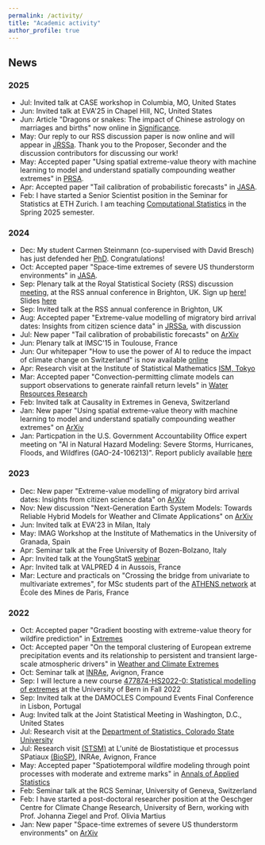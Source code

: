 ```yaml
---
permalink: /activity/
title: "Academic activity"
author_profile: true
---
```


News
------
### 2025
- Jul: Invited talk at CASE workshop in Columbia, MO, United States
- Jun: Invited talk at EVA'25 in Chapel Hill, NC, United States
- Jun: Article "Dragons or snakes: The impact of Chinese astrology on marriages and births" now online in [Significance](https://academic.oup.com/jrssig/article/22/4/14/8151664).
- May: Our reply to our RSS discussion paper is now online and will appear in [JRSSa](https://doi.org/10.1093/jrsssa/qnaf058). Thank you to the Proposer, Seconder and the discussion contributors for discussing our work! 
- May: Accepted paper "Using spatial extreme-value theory with machine learning to model and understand spatially compounding weather extremes" in [PRSA](https://royalsocietypublishing.org/journal/rspa).
- Apr: Accepted paper "Tail calibration of probabilistic forecasts" in [JASA](https://www.tandfonline.com/journals/uasa20/about-this-journal).
- Feb: I have started a Senior Scientist position in the Seminar for Statistics at ETH Zurich. I am teaching [Computational Statistics](https://www.vvz.ethz.ch/Vorlesungsverzeichnis/lerneinheit.view?semkez=2025S&ansicht=LEHRVERANSTALTUNGEN&lerneinheitId=188262&lang=en) in the Spring 2025 semester. 

### 2024
- Dec: My student Carmen Steinmann (co-supervised with David Bresch) has just defended her [PhD](https://www.research-collection.ethz.ch/handle/20.500.11850/725362). Congratulations! 
- Oct: Accepted paper "Space-time extremes of severe US thunderstorm environments" in [JASA](https://www.tandfonline.com/journals/uasa20/about-this-journal).
- Sep: Plenary talk at the Royal Statistical Society (RSS) discussion [meeting](https://rss.org.uk/training-events/events/discussion-papers/), at the RSS annual conference in Brighton, UK. Sign up [here!](https://rss.org.uk/training-events/events/events-2024/rss-events/rss-discussion-meeting-(in-person)/#eventoverview) Slides [here](http://kohrrelation.github.io/files/Koh_Opitz_RSS.pdf)
- Sep: Invited talk at the RSS annual conference in Brighton, UK
- Aug: Accepted paper "Extreme-value modelling of migratory bird arrival dates: Insights from citizen science data" in [JRSSa](https://academic.oup.com/jrsssa?login=false), with discussion
- Jul: New paper "Tail calibration of probabilistic forecasts" on [ArXiv](https://arxiv.org/abs/2407.03167) 
- Jun: Plenary talk at IMSC'15 in Toulouse, France
- Jun: Our whitepaper "How to use the power of AI to reduce the impact of climate change on Switzerland" is now available [online](https://www.satw.ch/en/publications/how-to-use-the-power-of-ai-to-reduce-the-impact-of-climate-change-on-switzerland)
- Apr: Research visit at the Institute of Statistical Mathematics [ISM, Tokyo](https://www.ism.ac.jp)
- Mar: Accepted paper "Convection-permitting climate models can support observations to generate rainfall return levels" in [Water Resources Research](https://agupubs.onlinelibrary.wiley.com/journal/19447973)
- Feb: Invited talk at Causality in Extremes in Geneva, Switzerland
- Jan: New paper "Using spatial extreme-value theory with machine learning to model and understand spatially compounding weather extremes" on [ArXiv](https://arxiv.org/abs/2401.12195)
- Jan: Particpation in the U.S. Government Accountability Office expert meeting on "AI in Natural Hazard Modeling: Severe Storms, Hurricanes, Floods, and Wildfires (GAO-24-106213)". Report publicly available [here](https://www.gao.gov/products/gao-24-106213)

### 2023
- Dec: New paper "Extreme-value modelling of migratory bird arrival dates: Insights from citizen science data" on [ArXiv](https://arxiv.org/abs/2312.01870)
- Nov: New discussion "Next-Generation Earth System Models: Towards Reliable Hybrid Models for Weather and Climate Applications" on [ArXiv](https://arxiv.org/abs/2311.13691)
- Jun: Invited talk at EVA'23 in Milan, Italy
- May: IMAG Workshop at the Institute of Mathematics in the University of Granada, Spain
- Apr: Seminar talk at the Free University of Bozen-Bolzano, Italy
- Apr: Invited talk at the YoungStatS [webinar](https://youngstats.github.io/post/2023/04/04/recent-advances-in-extreme-value-theory/)
- Apr: Invited talk at VALPRED 4 in Aussois, France
- Mar: Lecture and practicals on "Crossing the bridge from univariate to multivariate extremes", for MSc students part of the [ATHENS network](http://athensnetwork.eu/athens-programme.html) at École des Mines de Paris, France 

### 2022
- Oct: Accepted paper "Gradient boosting with extreme-value theory for wildfire prediction" in [Extremes](https://www.springer.com/journal/10687)
- Oct: Accepted paper "On the temporal clustering of European extreme precipitation events and its relationship to persistent and transient large-scale atmospheric drivers" in [Weather and Climate Extremes](https://www.sciencedirect.com/journal/weather-and-climate-extremes)
- Oct: Seminar talk at [INRAe](https://biosp.mathnum.inrae.fr/cafe-sciences), Avignon, France
- Sep: I will lecture a new course [477874-HS2022-0: Statistical modelling of extremes](https://ilias.unibe.ch/goto_ilias3_unibe_crs_2404790.html) at the University of Bern in Fall 2022 
- Sep: Invited talk at the DAMOCLES Compound Events Final Conference in Lisbon, Portugal
- Aug: Invited talk at the Joint Statistical Meeting in Washington, D.C., United States
- Jul: Research visit at the [Department of Statistics, Colorado State University](https://statistics.colostate.edu/)
- Jul: Research visit [(STSM)](http://damocles.compoundevents.org/stsm.php) at L'unité de Biostatistique et processus SPatiaux [(BioSP)](https://biosp.mathnum.inrae.fr/), INRAe, Avignon, France
- May: Accepted paper "Spatiotemporal wildfire modeling through point processes with moderate and extreme marks" in [Annals of Applied Statistics](https://imstat.org/journals-and-publications/annals-of-applied-statistics/)
- Feb: Seminar talk at the RCS Seminar, University of Geneva, Switzerland 
- Feb: I have started a post-doctoral researcher position at the Oeschger Centre for Climate Change Research, University of Bern, working with Prof. Johanna Ziegel and Prof. Olivia Martius
- Jan: New paper "Space-time extremes of severe US thunderstorm environments" on [ArXiv](https://arxiv.org/abs/2201.05102) 





